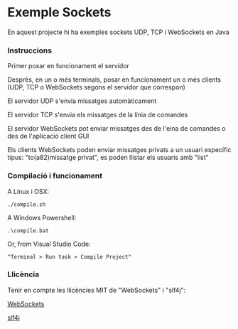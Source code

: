 # Exemple Sockets #

En aquest projecte hi ha exemples sockets UDP, TCP i WebSockets en Java

### Instruccions ###

Primer posar en funcionament el servidor

Després, en un o més terminals, posar en funcionament un o més clients (UDP, TCP o WebSockets segons el servidor que correspon)

El servidor UDP s'envia missatges automàticament

El servidor TCP s'envia els missatges de la línia de comandes

El servidor WebSockets pot enviar missatges des de l'eina de comandes o des de l'aplicació client GUI

Els clients WebSockets poden enviar missatges privats a un usuari específic tipus: "to(a82)missatge privat", es poden llistar els usuaris amb "list"

### Compilació i funcionament ###

A Linux i OSX:

```
./compile.sh
```

A Windows Powershell:

```
.\compile.bat
```

Or, from Visual Studio Code:

```
"Terminal > Run task > Compile Project"

```

### Llicència ###

Tenir en compte les llicències MIT de "WebSockets" i "slf4j":

[WebSockets](https://github.com/TooTallNate/Java-WebSocket)

[slf4j](https://www.slf4j.org/)